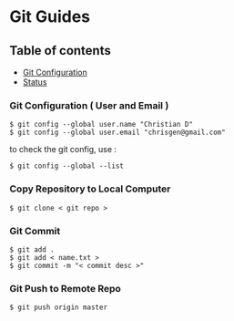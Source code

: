 # Git Guides

## Table of contents

- [Git Configuration](#user-content-git-configuration--user-and-email-)
- [Status](#user-content-copy-repository-to-local-computer)

### Git Configuration ( User and Email )

```text
$ git config --global user.name "Christian D"
$ git config --global user.email "chrisgen@gmail.com"
```

to check the git config, use :

```text
$ git config --global --list
```

### Copy Repository to Local Computer

```text
$ git clone < git repo >
```

### Git Commit

```text
$ git add .
$ git add < name.txt >
$ git commit -m "< commit desc >"
```

### Git Push to Remote Repo

```text
$ git push origin master
```
